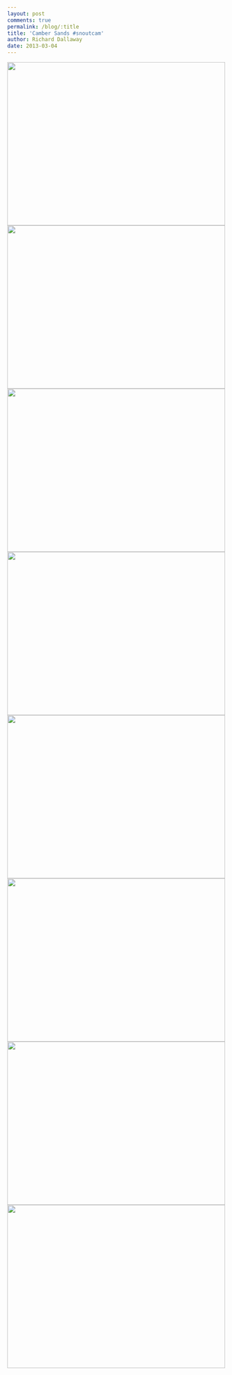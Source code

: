 ```yaml
---
layout: post
comments: true
permalink: /blog/:title
title: 'Camber Sands #snoutcam'
author: Richard Dallaway
date: 2013-03-04
---
```


<div><a href="http://static.skitters.dallaway.com/PICT0005.JPG"><img width="500" src="http://static.skitters.dallaway.com/PICT0005.JPG.500.JPG" height="375"></a></div><div><a href="http://static.skitters.dallaway.com/PICT0012.JPG"><img width="500" src="http://static.skitters.dallaway.com/PICT0012.JPG.500.JPG" height="375"></a></div><div><a href="http://static.skitters.dallaway.com/PICT0026.JPG"><img width="500" src="http://static.skitters.dallaway.com/PICT0026.JPG.500.JPG" height="375"></a></div><div><a href="http://static.skitters.dallaway.com/PICT0041.JPG"><img width="500" src="http://static.skitters.dallaway.com/PICT0041.JPG.500.JPG" height="375"></a></div><div><a href="http://static.skitters.dallaway.com/NPICT0049.JPG"><img width="500" src="http://static.skitters.dallaway.com/NPICT0049.JPG.500.JPG" height="375"></a></div><div><a href="http://static.skitters.dallaway.com/PICT0060.JPG"><img width="500" src="http://static.skitters.dallaway.com/PICT0060.JPG.500.JPG" height="375"></a></div><div><a href="http://static.skitters.dallaway.com/PICT0066.JPG"><img width="500" src="http://static.skitters.dallaway.com/PICT0066.JPG.500.JPG" height="375"></a></div><div><a href="http://static.skitters.dallaway.com/PICT0075.JPG"><img width="500" src="http://static.skitters.dallaway.com/PICT0075.JPG.500.JPG" height="375"></a></div>


         
    
